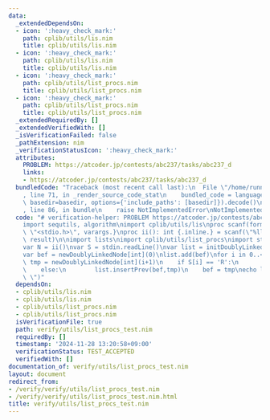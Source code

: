 ```yaml
---
data:
  _extendedDependsOn:
  - icon: ':heavy_check_mark:'
    path: cplib/utils/lis.nim
    title: cplib/utils/lis.nim
  - icon: ':heavy_check_mark:'
    path: cplib/utils/lis.nim
    title: cplib/utils/lis.nim
  - icon: ':heavy_check_mark:'
    path: cplib/utils/list_procs.nim
    title: cplib/utils/list_procs.nim
  - icon: ':heavy_check_mark:'
    path: cplib/utils/list_procs.nim
    title: cplib/utils/list_procs.nim
  _extendedRequiredBy: []
  _extendedVerifiedWith: []
  _isVerificationFailed: false
  _pathExtension: nim
  _verificationStatusIcon: ':heavy_check_mark:'
  attributes:
    PROBLEM: https://atcoder.jp/contests/abc237/tasks/abc237_d
    links:
    - https://atcoder.jp/contests/abc237/tasks/abc237_d
  bundledCode: "Traceback (most recent call last):\n  File \"/home/runner/.local/lib/python3.10/site-packages/onlinejudge_verify/documentation/build.py\"\
    , line 71, in _render_source_code_stat\n    bundled_code = language.bundle(stat.path,\
    \ basedir=basedir, options={'include_paths': [basedir]}).decode()\n  File \"/home/runner/.local/lib/python3.10/site-packages/onlinejudge_verify/languages/nim.py\"\
    , line 86, in bundle\n    raise NotImplementedError\nNotImplementedError\n"
  code: "# verification-helper: PROBLEM https://atcoder.jp/contests/abc237/tasks/abc237_d\n\
    import sequtils, algorithm\nimport cplib/utils/lis\nproc scanf(formatstr: cstring){.header:\
    \ \"<stdio.h>\", varargs.}\nproc ii(): int {.inline.} = scanf(\"%lld\\n\", addr\
    \ result)\n\nimport lists\nimport cplib/utils/list_procs\nimport strutils\n\n\
    var N = ii()\nvar S = stdin.readLine()\nvar list = initDoublyLinkedList[int]()\n\
    var bef = newDoublyLinkedNode[int](0)\nlist.add(bef)\nfor i in 0..<N:\n    var\
    \ tmp = newDoublyLinkedNode[int](i+1)\n    if S[i] == 'R':\n        list.insert(bef,tmp)\n\
    \    else:\n        list.insertPrev(bef,tmp)\n    bef = tmp\necho list.toseq().join(\"\
    \ \")"
  dependsOn:
  - cplib/utils/lis.nim
  - cplib/utils/lis.nim
  - cplib/utils/list_procs.nim
  - cplib/utils/list_procs.nim
  isVerificationFile: true
  path: verify/utils/list_procs_test.nim
  requiredBy: []
  timestamp: '2024-11-28 13:20:58+09:00'
  verificationStatus: TEST_ACCEPTED
  verifiedWith: []
documentation_of: verify/utils/list_procs_test.nim
layout: document
redirect_from:
- /verify/verify/utils/list_procs_test.nim
- /verify/verify/utils/list_procs_test.nim.html
title: verify/utils/list_procs_test.nim
---
```

